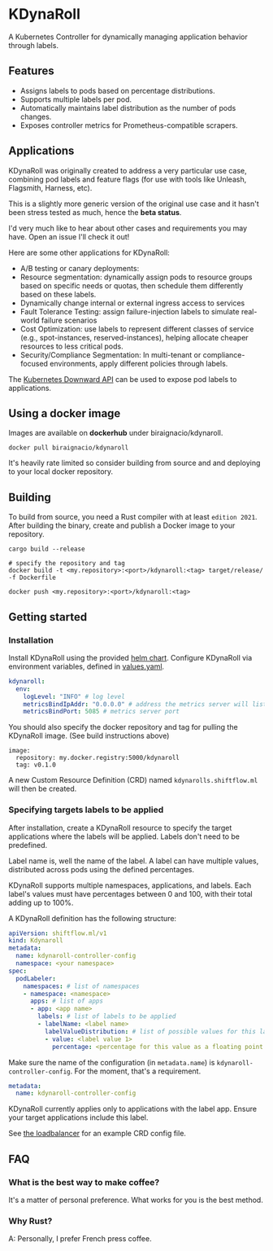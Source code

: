 # KDynaRoll
A Kubernetes Controller for dynamically managing application behavior through labels.

## Features

- Assigns labels to pods based on percentage distributions.
- Supports multiple labels per pod.
- Automatically maintains label distribution as the number of pods changes.
- Exposes controller metrics for Prometheus-compatible scrapers.


## Applications

KDynaRoll was originally created to address a very particular use case, combining pod labels and feature flags (for use with tools like Unleash, Flagsmith, Harness, etc).

This is a slightly more generic version of the original use case and it hasn't been stress tested as much, hence the **beta status**.

I'd very much like to hear about other cases and requirements you may have. Open an issue I'll check it out!

Here are some other applications for KDynaRoll:

- A/B testing or canary deployments:
- Resource segmentation: dynamically assign pods to resource groups based on specific needs or quotas, then schedule them differently based on these labels.
- Dynamically change internal or external ingress access to services
- Fault Tolerance Testing: assign failure-injection labels to simulate real-world failure scenarios
- Cost Optimization: use labels to represent different classes of service (e.g., spot-instances, reserved-instances), helping allocate cheaper resources to less critical pods.
- Security/Compliance Segmentation: In multi-tenant or compliance-focused environments, apply different policies through labels.


The [Kubernetes Downward API](https://kubernetes.io/docs/concepts/workloads/pods/downward-api/) can be used to expose pod labels to applications.

## Using a docker image

Images are available on **dockerhub** under biraignacio/kdynaroll.

```
docker pull biraignacio/kdynaroll
```

It's heavily rate limited so consider building from source and and deploying to your local docker repository.


## Building


To build from source, you need a Rust compiler with at least `edition 2021`.
After building the binary, create and publish a Docker image to your repository.

```
cargo build --release

# specify the repository and tag
docker build -t <my.repository>:<port>/kdynaroll:<tag> target/release/ -f Dockerfile

docker push <my.repository>:<port>/kdynaroll:<tag>
```

## Getting started


### Installation

Install KDynaRoll using the provided [helm chart](charts).
Configure KDynaRoll via environment variables, defined in [values.yaml](charts/kdynaroll/values.yaml).

```yaml
kdynaroll:
  env:
    logLevel: "INFO" # log level
    metricsBindIpAddr: "0.0.0.0" # address the metrics server will listen to
    metricsBindPort: 5085 # metrics server port
```

You should also specify the docker repository and tag  for pulling the KDynaRoll image. (See build instructions above)
```
image:
  repository: my.docker.registry:5000/kdynaroll
  tag: v0.1.0
```

A new Custom Resource Definition (CRD) named `kdynarolls.shiftflow.ml` will then be created.


### Specifying targets labels to be applied

After installation, create a KDynaRoll resource to specify the target applications where the labels will be applied. Labels don't need to be predefined.

Label name is, well the name of the label. A label can have multiple values, distributed across pods using the defined percentages.

KDynaRoll supports multiple namespaces, applications, and labels. Each label's values must have percentages between 0 and 100, with their total adding up to 100%.

A KDynaRoll definition has the following structure:

```yaml
apiVersion: shiftflow.ml/v1
kind: Kdynaroll
metadata:
  name: kdynaroll-controller-config
  namespace: <your namespace>
spec:
  podLabeler:
    namespaces: # list of namespaces
    - namespace: <namespace>
      apps: # list of apps
      - app: <app name>
        labels: # list of labels to be applied
        - labelName: <label name>
          labelValueDistribution: # list of possible values for this label
          - value: <label value 1>
            percentage: <percentage for this value as a floating point > 0 and <= 100.0>
```

Make sure the name of the configuration (in `metadata.name`) is `kdynaroll-controller-config`. For the moment, that's a requirement.
```yaml
metadata:
  name: kdynaroll-controller-config
```

KDynaRoll currently applies only to applications with the label app. Ensure your target applications include this label.


See [the loadbalancer](examples/loadbalancer/crd-config.yaml) for an example CRD config file.


## FAQ

### What is the best way to make coffee?

It's a matter of personal preference. What works for you is the best method.


### Why Rust?

A: Personally, I prefer French press coffee.